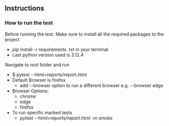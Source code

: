 ## Instructions

### How to run the test
Before running the test. Make sure to install all the required packages to the project
* pip install -r requirements. txt in your terminal
* Last python version used is 3.12.4

Navigate to root folder and run
* $ pytest --html=reports/report.html
* Default Browser is firefox
  * add --browser option to run a different browser e.g. --browser edge
* Browser Options:
  * chrome
  * edge
  * firefox
* To run specific marked tests
  * pytest --html=reports/report.html -m smoke
